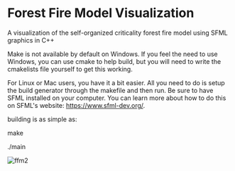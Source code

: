 # Forest Fire Model Visualization
A visualization of the self-organized criticality forest fire model using SFML graphics in C++


Make is not available by default on Windows. If you feel the need to use Windows, you can use cmake to help build, but you will need to write the cmakelists file yourself to get this working.

For Linux or Mac users, you have it a bit easier. All you need to do is setup the build generator through the makefile and then run. Be sure to have SFML installed on your computer. You can learn more about how to do this on SFML's website: https://www.sfml-dev.org/.

building is as simple as:

 make

 ./main
 
![ffm2](https://github.com/user-attachments/assets/511695b5-9957-4631-8775-87909edce27b)
